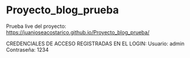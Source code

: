# Proyecto_blog_prueba

Prueba live del proyecto: https://juanjoseacostarico.github.io/Proyecto_blog_prueba/

CREDENCIALES DE ACCESO REGISTRADAS EN EL LOGIN:
Usuario: admin
Contraseña: 1234
